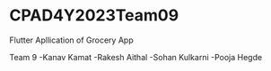 # CPAD4Y2023Team09
 Flutter Apllication of Grocery App
 
 
Team 9
-Kanav Kamat
-Rakesh Aithal
-Sohan Kulkarni
-Pooja Hegde
